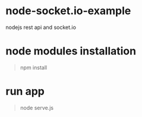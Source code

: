 # node-socket.io-example
nodejs rest api and socket.io

# node modules installation
> npm install

# run app
> node serve.js


